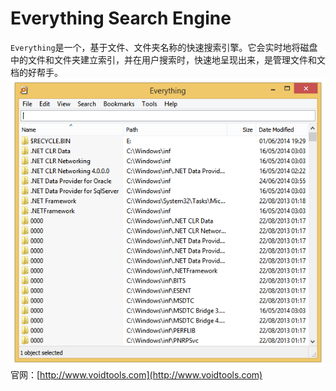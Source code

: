 # Everything Search Engine
`Everything`是一个，基于文件、文件夹名称的快速搜索引擎。它会实时地将磁盘中的文件和文件夹建立索引，并在用户搜索时，快速地呈现出来，是管理文件和文档的好帮手。
![文件夹对比](imgs/Everything.png)
官网：[http://www.voidtools.com](http://www.voidtools.com)